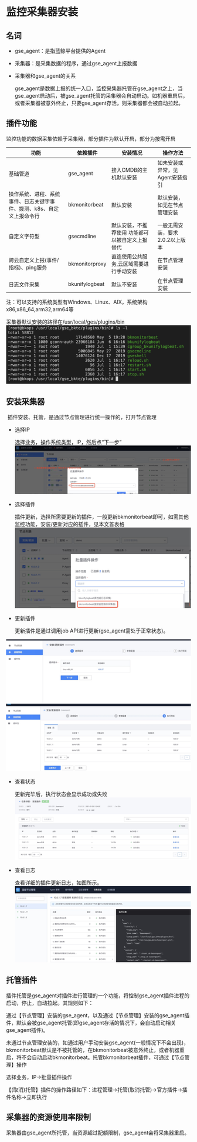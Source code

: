 # 监控采集器安装 

## 名词

* gse_agent：是指蓝鲸平台提供的Agent
* 采集器：是采集数据的程序，通过gse_agent上报数据
* 采集器和gse_agent的关系
    
    gse_agent是数据上报的统一入口，监控采集器托管在gse_agent之上，当gse_agent启动后，被gse_agent托管的采集器会自动启动。如机器重启后，或者采集器被意外终止，只要gse_agent存活，则采集器都会被自动拉起。

## 插件功能

监控功能的数据采集依赖于采集器，部分插件为默认开启，部分为按需开启

功能	| 依赖插件| 	安装情况	| 操作方法 
---|---|---|---
基础管道	 | gse_agent | 接入CMDB的主机默认安装 | 如未安装或异常，见Agent安装指引
操作系统、进程、系统事件、日志关键字事件、拨测、k8s、自定义上报命令行	 |  bkmonitorbeat | 默认安装 |  默认安装，如无在节点管理安装
自定义字符型	| gsecmdline	| 默认安装，不推荐使用 功能都可以被自定义上报替代 | 	一般无需安装，要求2.0.2以上版本
跨云自定义上报(事件/指标)、ping服务| 	bkmonitorproxy	| 直连使用公共服务,云区域需要进行手动安装	| 在节点管理安装
日志文件采集	| bkunifylogbeat| 默认不安装 | 	在节点管理安装

注：可以支持的系统类型有Windows、Linux、AIX，系统架构x86,x86_64,arm32,arm64等

采集器默认安装的路径在/usr/local/ges/plugins/bin
![](media/16612270124093.jpg)



## 安装采集器

 插件安装、托管，是通过节点管理进行统一操作的，打开节点管理

*  选择IP

    选择业务，操作系统类型，IP，然后点“下一步”
![](media/16612270215096.jpg)



* 选择插件

    插件更新，选择所需要更新的插件，一般更新bkmonitorbeat即可，如需其他监控功能，安装/更新对应的插件，见本文首表格
![](media/16612270275922.jpg)


* 更新插件
    
    更新插件是通过调用job API进行更新(gse_agent需处于正常状态)。

![](media/16612270613700.jpg)
![](media/16612270861770.jpg)


* 查看状态

    更新完毕后，执行状态会显示成功或失败
![](media/16612270957278.jpg)


* 查看日志

    查看详细的插件更新日志，如图所示。
![](media/16612271094922.jpg)


## 托管插件

插件托管是gse_agent对插件进行管理的一个功能，将控制gse_agent插件进程的启动，停止，自动拉起。其规则如下：

通过【节点管理】安装的gse_agent，以及通过【节点管理】安装的gse_agent插件，默认会被gse_agent托管(即gse_agent存活的情况下，会自动启动相关gse_agent插件)。

未通过节点管理安装的，如通过用户手动安装gse_agent(一般情况下不会出现)，bkmonitorbeat默认是不被托管的，在bkmonitorbeat被意外终止，或者机器重启，将不会自动启动bkmonitorbeat。托管bkmonitorbeat插件，可通过【节点管理】操作

选择业务，IP->批量插件操作

【(取消)托管】插件的操作路径如下：进程管理->托管(取消托管)->官方插件->插件名称->立即执行



## 采集器的资源使用率限制

采集器由gse_agent所托管，当资源超过配额限制，gse_agent会将采集器重启。





